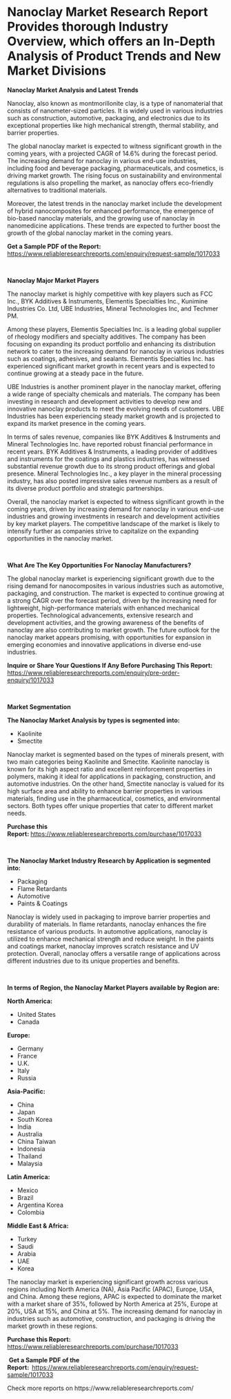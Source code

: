 <p><h1>Nanoclay Market Research Report Provides thorough Industry Overview, which offers an In-Depth Analysis of Product Trends and New Market Divisions</h1></p><p><strong>Nanoclay Market Analysis and Latest Trends</strong></p>
<p><p>Nanoclay, also known as montmorillonite clay, is a type of nanomaterial that consists of nanometer-sized particles. It is widely used in various industries such as construction, automotive, packaging, and electronics due to its exceptional properties like high mechanical strength, thermal stability, and barrier properties.</p><p>The global nanoclay market is expected to witness significant growth in the coming years, with a projected CAGR of 14.6% during the forecast period. The increasing demand for nanoclay in various end-use industries, including food and beverage packaging, pharmaceuticals, and cosmetics, is driving market growth. The rising focus on sustainability and environmental regulations is also propelling the market, as nanoclay offers eco-friendly alternatives to traditional materials.</p><p>Moreover, the latest trends in the nanoclay market include the development of hybrid nanocomposites for enhanced performance, the emergence of bio-based nanoclay materials, and the growing use of nanoclay in nanomedicine applications. These trends are expected to further boost the growth of the global nanoclay market in the coming years.</p></p>
<p><strong>Get a Sample PDF of the Report:&nbsp;</strong> <a href="https://www.reliableresearchreports.com/enquiry/request-sample/1017033">https://www.reliableresearchreports.com/enquiry/request-sample/1017033</a></p>
<p>&nbsp;</p>
<p><strong>Nanoclay Major Market Players</strong></p>
<p><p>The nanoclay market is highly competitive with key players such as FCC Inc., BYK Additives & Instruments, Elementis Specialties Inc., Kunimine Industries Co. Ltd, UBE Industries, Mineral Technologies Inc, and Techmer PM. </p><p>Among these players, Elementis Specialties Inc. is a leading global supplier of rheology modifiers and specialty additives. The company has been focusing on expanding its product portfolio and enhancing its distribution network to cater to the increasing demand for nanoclay in various industries such as coatings, adhesives, and sealants. Elementis Specialties Inc. has experienced significant market growth in recent years and is expected to continue growing at a steady pace in the future.</p><p>UBE Industries is another prominent player in the nanoclay market, offering a wide range of specialty chemicals and materials. The company has been investing in research and development activities to develop new and innovative nanoclay products to meet the evolving needs of customers. UBE Industries has been experiencing steady market growth and is projected to expand its market presence in the coming years.</p><p>In terms of sales revenue, companies like BYK Additives & Instruments and Mineral Technologies Inc. have reported robust financial performance in recent years. BYK Additives & Instruments, a leading provider of additives and instruments for the coatings and plastics industries, has witnessed substantial revenue growth due to its strong product offerings and global presence. Mineral Technologies Inc., a key player in the mineral processing industry, has also posted impressive sales revenue numbers as a result of its diverse product portfolio and strategic partnerships.</p><p>Overall, the nanoclay market is expected to witness significant growth in the coming years, driven by increasing demand for nanoclay in various end-use industries and growing investments in research and development activities by key market players. The competitive landscape of the market is likely to intensify further as companies strive to capitalize on the expanding opportunities in the nanoclay market.</p></p>
<p>&nbsp;</p>
<p><strong>What Are The Key Opportunities For Nanoclay Manufacturers?</strong></p>
<p><p>The global nanoclay market is experiencing significant growth due to the rising demand for nanocomposites in various industries such as automotive, packaging, and construction. The market is expected to continue growing at a strong CAGR over the forecast period, driven by the increasing need for lightweight, high-performance materials with enhanced mechanical properties. Technological advancements, extensive research and development activities, and the growing awareness of the benefits of nanoclay are also contributing to market growth. The future outlook for the nanoclay market appears promising, with opportunities for expansion in emerging economies and innovative applications in diverse end-use industries.</p></p>
<p><strong>Inquire or Share Your Questions If Any Before Purchasing This Report:</strong> <a href="https://www.reliableresearchreports.com/enquiry/pre-order-enquiry/1017033">https://www.reliableresearchreports.com/enquiry/pre-order-enquiry/1017033</a></p>
<p>&nbsp;</p>
<p><strong>Market Segmentation</strong></p>
<p><strong>The Nanoclay Market Analysis by types is segmented into:</strong></p>
<p><ul><li>Kaolinite</li><li>Smectite</li></ul></p>
<p><p>Nanoclay market is segmented based on the types of minerals present, with two main categories being Kaolinite and Smectite. Kaolinite nanoclay is known for its high aspect ratio and excellent reinforcement properties in polymers, making it ideal for applications in packaging, construction, and automotive industries. On the other hand, Smectite nanoclay is valued for its high surface area and ability to enhance barrier properties in various materials, finding use in the pharmaceutical, cosmetics, and environmental sectors. Both types offer unique properties that cater to different market needs.</p></p>
<p><strong>Purchase this Report:&nbsp;</strong><a href="https://www.reliableresearchreports.com/purchase/1017033">https://www.reliableresearchreports.com/purchase/1017033</a></p>
<p>&nbsp;</p>
<p><strong>The Nanoclay Market Industry Research by Application is segmented into:</strong></p>
<p><ul><li>Packaging</li><li>Flame Retardants</li><li>Automotive</li><li>Paints & Coatings</li></ul></p>
<p><p>Nanoclay is widely used in packaging to improve barrier properties and durability of materials. In flame retardants, nanoclay enhances the fire resistance of various products. In automotive applications, nanoclay is utilized to enhance mechanical strength and reduce weight. In the paints and coatings market, nanoclay improves scratch resistance and UV protection. Overall, nanoclay offers a versatile range of applications across different industries due to its unique properties and benefits.</p></p>
<p>&nbsp;</p>
<p><strong>In terms of Region, the Nanoclay Market Players available by Region are:</strong></p>
<p>
    <p> <strong> North America: </strong>
        <ul>
            <li>United States</li>
            <li>Canada</li>
        </ul>
        </p> 
    <p> <strong> Europe: </strong>
        <ul>
            <li>Germany</li>
            <li>France</li>
            <li>U.K.</li>
            <li>Italy</li>
            <li>Russia</li>
        </ul>
        </p> 
    <p> <strong> Asia-Pacific: </strong>
        <ul>
            <li>China</li>
            <li>Japan</li>
            <li>South Korea</li>
            <li>India</li>
            <li>Australia</li>
            <li>China Taiwan</li>
            <li>Indonesia</li>
            <li>Thailand</li>
            <li>Malaysia</li>
        </ul>
        </p> 
    <p> <strong> Latin America: </strong>
        <ul>
            <li>Mexico</li>
            <li>Brazil</li>
            <li>Argentina Korea</li>
            <li>Colombia</li>
        </ul>
        </p> 
    <p> <strong> Middle East & Africa: </strong>
        <ul>
            <li>Turkey</li>
            <li>Saudi</li>
            <li>Arabia</li>
            <li>UAE</li>
            <li>Korea</li>
        </ul>
    </p>
    </p>
<p><p>The nanoclay market is experiencing significant growth across various regions including North America (NA), Asia Pacific (APAC), Europe, USA, and China. Among these regions, APAC is expected to dominate the market with a market share of 35%, followed by North America at 25%, Europe at 20%, USA at 15%, and China at 5%. The increasing demand for nanoclay in industries such as automotive, construction, and packaging is driving the market growth in these regions.</p></p>
<p><strong>Purchase this Report: </strong><a href="https://www.reliableresearchreports.com/purchase/1017033">https://www.reliableresearchreports.com/purchase/1017033</a></p>
<p>&nbsp;<strong>Get a Sample PDF of the Report:&nbsp;&nbsp;</strong><a href="https://www.reliableresearchreports.com/enquiry/request-sample/1017033">https://www.reliableresearchreports.com/enquiry/request-sample/1017033</a></p>
<p><strong></strong></p>
<p>Check more reports on https://www.reliableresearchreports.com/</p>